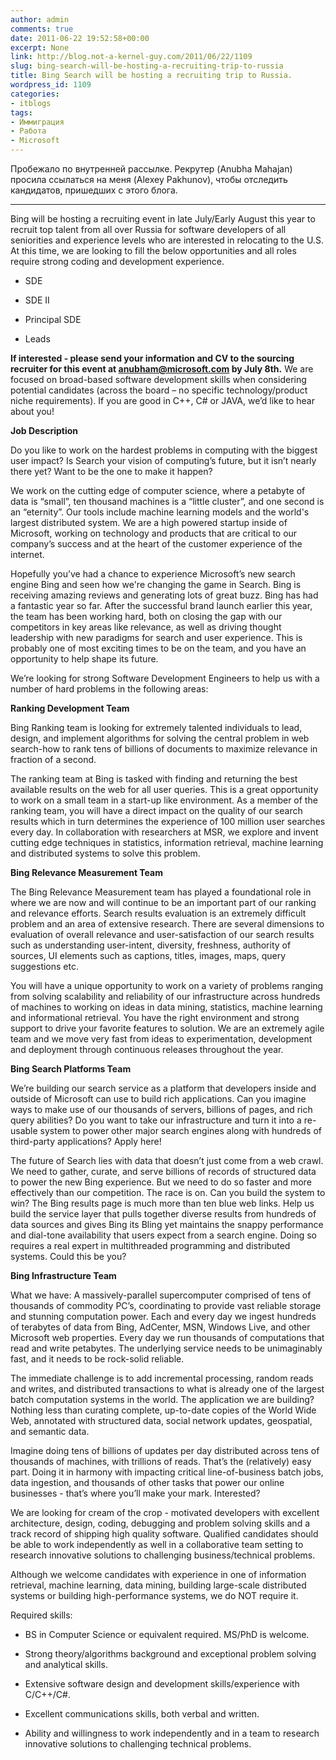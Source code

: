 ```yaml
---
author: admin
comments: true
date: 2011-06-22 19:52:58+00:00
excerpt: None
link: http://blog.not-a-kernel-guy.com/2011/06/22/1109
slug: bing-search-will-be-hosting-a-recruiting-trip-to-russia
title: Bing Search will be hosting a recruiting trip to Russia.
wordpress_id: 1109
categories:
- itblogs
tags:
- Иммиграция
- Работа
- Microsoft
---
```


Пробежало по внутренней рассылке. Рекрутер (Anubha Mahajan) просила ссылаться на меня (Alexey Pakhunov), чтобы отследить кандидатов, пришедших с этого блога.



* * *



Bing will be hosting a recruiting event in late July/Early August this year  to recruit top talent from all over Russia for software developers of all seniorities and experience levels who are interested in relocating to the U.S. At this time, we are looking to fill the below opportunities and all roles require strong coding and development experience.  




	
  * SDE

	
  * SDE II

	
  * Principal SDE

	
  * Leads




**If interested - please send your information and CV to the sourcing recruiter for this event at [anubham@microsoft.com](mailto:anubham@microsoft.com) by July 8th.** We are focused on broad-based software development skills when considering potential candidates (across the board – no specific technology/product niche requirements).  If you are good in C++, C# or JAVA, we’d like to hear about you!

**Job Description**

Do you like to work on the hardest problems in computing with the biggest user impact? Is Search your vision of computing’s future, but it isn’t nearly there yet? Want to be the one to make it happen?

We work on the cutting edge of computer science, where a petabyte of data is “small”, ten thousand machines is a “little cluster”, and one second is an “eternity”. Our tools include machine learning models and the world's largest distributed system. We are a high powered startup inside of Microsoft, working on technology and products that are critical to our company’s success and at the heart of the customer experience of the internet.

Hopefully you’ve had a chance to experience Microsoft’s new search engine Bing and seen how we're changing the game in Search. Bing is receiving amazing reviews and generating lots of great buzz. Bing has had a fantastic year so far. After the successful brand launch earlier this year, the team has been working hard, both on closing the gap with our competitors in key areas like relevance, as well as driving thought leadership with new paradigms for search and user experience. This is probably one of most exciting times to be on the team, and you have an opportunity to help shape its future.

We’re looking for strong Software Development Engineers to help us with a number of hard problems in the following areas:

**Ranking Development Team**

Bing Ranking team is looking for extremely talented individuals to lead, design, and implement algorithms for solving the central problem in web search-how to rank tens of billions of documents to maximize relevance in fraction of a second.

The ranking team at Bing is tasked with finding and returning the best available results on the web for all user queries. This is a great opportunity to work on a small team in a start-up like environment. As a member of the ranking team, you will have a direct impact on the quality of our search results which in turn determines the experience of 100 million user searches every day. In collaboration with researchers at MSR, we explore and invent cutting edge techniques in statistics, information retrieval, machine learning and distributed systems to solve this problem.

**Bing Relevance Measurement Team**

The Bing Relevance Measurement team has played a foundational role in where we are now and will continue to be an important part of our ranking and relevance efforts. Search results evaluation is an extremely difficult problem and an area of extensive research. There are several dimensions to evaluation of overall relevance and user-satisfaction of our search results such as understanding user-intent, diversity, freshness, authority of sources, UI elements such as captions, titles, images, maps, query suggestions etc.

You will have a unique opportunity to work on a variety of problems ranging from solving scalability and reliability of our infrastructure across hundreds of machines to working on ideas in data mining, statistics, machine learning and informational retrieval. You have the right environment and strong support to drive your favorite features to solution. We are an extremely agile team and we move very fast from ideas to experimentation, development and deployment through continuous releases throughout the year.

**Bing Search Platforms Team**

We’re building our search service as a platform that developers inside and outside of Microsoft can use to build rich applications. Can you imagine ways to make use of our thousands of servers, billions of pages, and rich query abilities? Do you want to take our infrastructure and turn it into a re-usable system to power other major search engines along with hundreds of third-party applications? Apply here!

The future of Search lies with data that doesn’t just come from a web crawl. We need to gather, curate, and serve billions of records of structured data to power the new Bing experience. But we need to do so faster and more effectively than our competition. The race is on. Can you build the system to win?
The Bing results page is much more than ten blue web links. Help us build the service layer that pulls together diverse results from hundreds of data sources and gives Bing its Bling yet maintains the snappy performance and dial-tone availability that users expect from a search engine. Doing so requires a real expert in multithreaded programming and distributed systems. Could this be you?

**Bing Infrastructure Team**

What we have: A massively-parallel supercomputer comprised of tens of thousands of commodity PC’s, coordinating to provide vast reliable storage and stunning computation power.  Each and every day we ingest hundreds of terabytes of data from Bing, AdCenter, MSN, Windows Live, and other Microsoft web properties.  Every day we run thousands of computations that read and write petabytes.  The underlying service needs to be unimaginably fast, and it needs to be rock-solid reliable. 

The immediate challenge is to add incremental processing, random reads and writes, and distributed transactions to what is already one of the largest batch computation systems in the world.  The application we are building?  Nothing less than curating complete, up-to-date copies of the World Wide Web, annotated with structured data, social network updates, geospatial, and semantic data.

Imagine doing tens of billions of updates per day distributed across tens of thousands of machines, with trillions of reads.  That’s the (relatively) easy part.  Doing it in harmony with impacting critical line-of-business batch jobs, data ingestion, and thousands of other tasks that power our online businesses - that’s where you’ll make your mark. Interested?

We are looking for cream of the crop - motivated developers with excellent architecture, design, coding, debugging and problem solving skills and a track record of shipping high quality software. Qualified candidates should be able to work independently as well in a collaborative team setting to research innovative solutions to challenging business/technical problems. 

Although we welcome candidates with experience in one of information retrieval, machine learning, data mining, building large-scale distributed systems or building high-performance systems, we do NOT require it.

Required skills:



	
  * BS in Computer Science or equivalent required. MS/PhD is welcome.

	
  * Strong theory/algorithms background and exceptional problem solving and analytical skills.

	
  * Extensive software design and development skills/experience with C/C++/C#.

	
  * Excellent communications skills, both verbal and written.

	
  * Ability and willingness to work independently and in a team to research innovative solutions to challenging technical problems.







